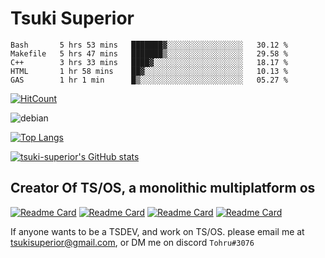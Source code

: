 # Tsuki Superior

<!--START_SECTION:waka-->
```text
Bash       5 hrs 53 mins   ███████▓░░░░░░░░░░░░░░░░░   30.12 % 
Makefile   5 hrs 47 mins   ███████▒░░░░░░░░░░░░░░░░░   29.58 % 
C++        3 hrs 33 mins   ████▓░░░░░░░░░░░░░░░░░░░░   18.17 % 
HTML       1 hr 58 mins    ██▓░░░░░░░░░░░░░░░░░░░░░░   10.13 % 
GAS        1 hr 1 min      █▒░░░░░░░░░░░░░░░░░░░░░░░   05.27 % 
```
<!--END_SECTION:waka-->

[![HitCount](http://hits.dwyl.com/tsuki-superior/tsuki-superior.svg)](http://hits.dwyl.com/tsuki-superior/tsuki-superior)

![debian](https://raw.githubusercontent.com/tsuki-superior/tsuki-superior/main/debian.png)

[![Top Langs](https://github-readme-stats.vercel.app/api/top-langs/?username=tsuki-superior&theme=dark&layout=compact&langs_count=10)](https://github.com/anuraghazra/github-readme-stats)

[![tsuki-superior's GitHub stats](https://github-readme-stats.vercel.app/api?username=tsuki-superior&theme=dark&show_icons=true)](https://github.com/anuraghazra/github-readme-stats)

## Creator Of TS/OS, a monolithic multiplatform os

[![Readme Card](https://github-readme-stats.vercel.app/api/pin/?username=tsuki-superior&repo=tsos-nucleus&theme=dark&layout=compact)](https://github.com/tsuki-superior/tsos-nucleus)
[![Readme Card](https://github-readme-stats.vercel.app/api/pin/?username=tsuki-superior&repo=tsos-toolchain&theme=dark&layout=compact)](https://github.com/tsuki-superior/tsos-toolchain)
[![Readme Card](https://github-readme-stats.vercel.app/api/pin/?username=tsuki-superior&repo=tsos-website&theme=dark&layout=compact)](https://github.com/tsuki-superior/tsos-website)
[![Readme Card](https://github-readme-stats.vercel.app/api/pin/?username=tsuki-superior&repo=tsos-build-docker&theme=dark&layout=compact)](https://github.com/tsuki-superior/tsos-build-docker)

If anyone wants to be a TSDEV, and work on TS/OS. please email me at tsukisuperior@gmail.com, or DM me on discord `Tohru#3076`
